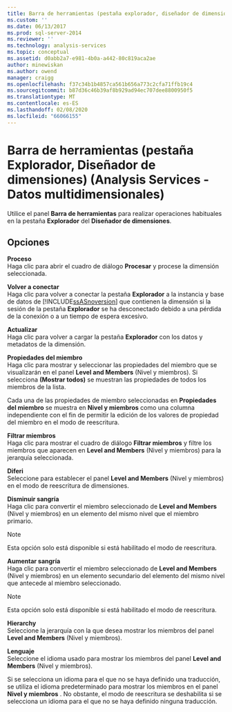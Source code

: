 ```yaml
---
title: Barra de herramientas (pestaña explorador, diseñador de dimensiones) (Analysis Services-datos multidimensionales) | Microsoft Docs
ms.custom: ''
ms.date: 06/13/2017
ms.prod: sql-server-2014
ms.reviewer: ''
ms.technology: analysis-services
ms.topic: conceptual
ms.assetid: d0abb2a7-e981-4b0a-a442-80c819aca2ae
author: minewiskan
ms.author: owend
manager: craigg
ms.openlocfilehash: f37c34b1b4857ca561b656a773c2cfa71ffb19c4
ms.sourcegitcommit: b87d36c46b39af8b929ad94ec707dee8800950f5
ms.translationtype: MT
ms.contentlocale: es-ES
ms.lasthandoff: 02/08/2020
ms.locfileid: "66066155"
---
```

# <a name="toolbar-browser-tab-dimension-designer-analysis-services---multidimensional-data"></a>Barra de herramientas (pestaña Explorador, Diseñador de dimensiones) (Analysis Services - Datos multidimensionales)
  Utilice el panel **Barra de herramientas** para realizar operaciones habituales en la pestaña **Explorador** del **Diseñador de dimensiones**.  
  
## <a name="options"></a>Opciones  
 **Proceso**  
 Haga clic para abrir el cuadro de diálogo **Procesar** y procese la dimensión seleccionada.  
  
 **Volver a conectar**  
 Haga clic para volver a conectar la pestaña **Explorador** a la instancia y base de datos de [!INCLUDE[ssASnoversion](../includes/ssasnoversion-md.md)] que contienen la dimensión si la sesión de la pestaña **Explorador** se ha desconectado debido a una pérdida de la conexión o a un tiempo de espera excesivo.  
  
 **Actualizar**  
 Haga clic para volver a cargar la pestaña **Explorador** con los datos y metadatos de la dimensión.  
  
 **Propiedades del miembro**  
 Haga clic para mostrar y seleccionar las propiedades del miembro que se visualizarán en el panel **Level and Members** (Nivel y miembros). Si selecciona **(Mostrar todos)** se muestran las propiedades de todos los miembros de la lista.  
  
 Cada una de las propiedades de miembro seleccionadas en **Propiedades del miembro** se muestra en **Nivel y miembros** como una columna independiente con el fin de permitir la edición de los valores de propiedad del miembro en el modo de reescritura.  
  
 **Filtrar miembros**  
 Haga clic para mostrar el cuadro de diálogo **Filtrar miembros** y filtre los miembros que aparecen en **Level and Members** (Nivel y miembros) para la jerarquía seleccionada.  
  
 **Diferi**  
 Seleccione para establecer el panel **Level and Members** (Nivel y miembros) en el modo de reescritura de dimensiones.  
  
 **Disminuir sangría**  
 Haga clic para convertir el miembro seleccionado de **Level and Members** (Nivel y miembros) en un elemento del mismo nivel que el miembro primario.  
  
> [!NOTE]  
>  Esta opción solo está disponible si está habilitado el modo de reescritura.  
  
 **Aumentar sangría**  
 Haga clic para convertir el miembro seleccionado de **Level and Members** (Nivel y miembros) en un elemento secundario del elemento del mismo nivel que antecede al miembro seleccionado.  
  
> [!NOTE]  
>  Esta opción solo está disponible si está habilitado el modo de reescritura.  
  
 **Hierarchy**  
 Seleccione la jerarquía con la que desea mostrar los miembros del panel **Level and Members** (Nivel y miembros).  
  
 **Lenguaje**  
 Seleccione el idioma usado para mostrar los miembros del panel **Level and Members** (Nivel y miembros).  
  
 Si se selecciona un idioma para el que no se haya definido una traducción, se utiliza el idioma predeterminado para mostrar los miembros en el panel **Nivel y miembros** . No obstante, el modo de reescritura se deshabilita si se selecciona un idioma para el que no se haya definido ninguna traducción.  
  
  
